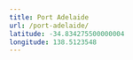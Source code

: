 ```yaml
---
title: Port Adelaide
url: /port-adelaide/
latitude: -34.834275500000004
longitude: 138.5123548
---
```

